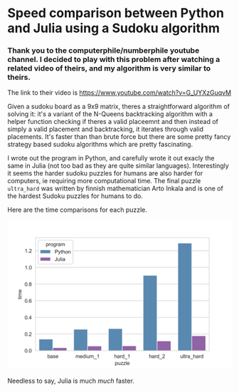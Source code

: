 # Speed comparison between Python and Julia using a Sudoku algorithm

### Thank you to the computerphile/numberphile youtube channel. I decided to play with this problem after watching a related video of theirs, and my algorithm is very similar to theirs. 

The link to their video is https://www.youtube.com/watch?v=G_UYXzGuqvM

Given a sudoku board as a 9x9 matrix, theres a straightforward algorithm of solving it: it's a variant of the N-Queens backtracking algorithm with a helper function checking if theres a valid placeemnt and then instead of simply a valid placement and backtracking, it iterates through valid placements. It's faster than than brute force but there are some pretty fancy strategy based sudoku algorithms which are pretty fascinating. 

I wrote out the program in Python, and carefully wrote it out exacly the same in Julia (not too bad as they are quite similar languages). Interestingly it seems the harder sudoku puzzles for humans are also harder for computers, ie requiring more computational time. The final puzzle `ultra_hard` was written by finnish mathematician Arto Inkala and is one of the hardest Sudoku puzzles for humans to do. 

Here are the time comparisons for each puzzle.

![img text](pyjl_speeds.png "Title")

Needless to say, Julia is much *much* faster. 
